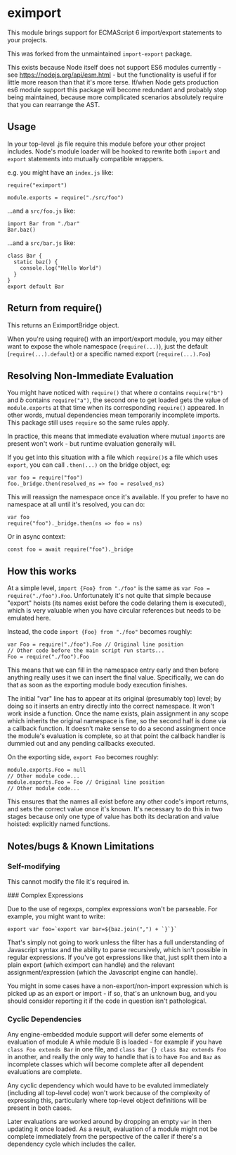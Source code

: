 # eximport

This module brings support for ECMAScript 6 import/export statements to your
projects.

This was forked from the unmaintained `import-export` package.

This exists because Node itself does not support ES6 modules currently - see
https://nodejs.org/api/esm.html - but the functionality is useful if for little
more reason than that it's more terse. If/when Node gets production es6 module
support this package will become redundant and probably stop being maintained,
because more complicated scenarios absolutely require that you can rearrange the
AST.

## Usage

In your top-level .js file require this module before your other project
includes. Node's module loader will be hooked to rewrite both `import` and
`export` statements into mutually compatible wrappers.

e.g. you might have an `index.js` like:

```
require("eximport")

module.exports = require("./src/foo")
```

...and a `src/foo.js` like:

```
import Bar from "./bar"
Bar.baz()
```

...and a `src/bar.js` like:

```
class Bar {
  static baz() {
    console.log("Hello World")
  }
}
export default Bar
```

## Return from require()

This returns an EximportBridge object.

When you're using require() with an import/export module, you may either want to
expose the whole namespace (`require(...)`), just the default
(`require(...).default`) or a specific named export (`require(...).Foo`)

## Resolving Non-Immediate Evaluation

You might have noticed with `require()` that where _a_ contains `require("b")`
and _b_ contains `require("a")`, the second one to get loaded gets the value of
`module.exports` at that time when its corresponding `require()` appeared. In
other words, mutual dependencies mean temporarily incomplete imports. This
package still uses `require` so the same rules apply.

In practice, this means that immediate evaluation where mutual `import`s are
present won't work - but runtime evaluation generally will.

If you get into this situation with a file which `require()`s a file which uses `export`, you can call `.then(...)` on the bridge object, eg:

```
var foo = require("foo")
foo._bridge.then(resolved_ns => foo = resolved_ns)
```

This will reassign the namespace once it's available. If you prefer to have no
namespace at all until it's resolved, you can do:

```
var foo
require("foo")._bridge.then(ns => foo = ns)
```

Or in async context:

```
const foo = await require("foo")._bridge
```

## How this works

At a simple level, `import {Foo} from "./foo"` is the same as `var Foo =
require("./foo").Foo`. Unfortunately it's not quite that simple because "export"
hoists (its names exist before the code delaring them is executed), which is
very valuable when you have circular references but needs to be emulated here.

Instead, the code `import {Foo} from "./foo"` becomes roughly:

```
var Foo = require("./foo").Foo // Original line position
// Other code before the main script run starts...
Foo = require("./foo").Foo
```

This means that we can fill in the namespace entry early and then before
anything really uses it we can insert the final value. Specifically, we can do
that as soon as the exporting module body execution finishes.

The initial "var" line has to appear at its original (presumably top) level; by
doing so it inserts an entry directly into the correct namespace. It won't work
inside a function. Once the name exists, plain assignment in any scope which
inherits the original namespace is fine, so the second half is done via a
callback function. It doesn't make sense to do a second assingment once the
module's evaluation is complete, so at that point the callback handler is
dummied out and any pending callbacks executed.

On the exporting side, `export Foo` becomes roughly:

```
module.exports.Foo = null
// Other module code...
module.exports.Foo = Foo // Original line position
// Other module code...
```

This ensures that the names all exist before any other code's import returns,
and sets the correct value once it's known. It's necessary to do this in two
stages because only one type of value has both its declaration and value
hoisted: explicitly named functions.

## Notes/bugs & Known Limitations

### Self-modifying

This cannot modify the file it's required in.

### Complex Expressions

Due to the use of regexps, complex expressions won't be parseable. For example,
you might want to write:

```
export var foo=`export var bar=${baz.join(",") + `}`}`
```

That's simply not going to work unless the filter has a full understanding of
Javascript syntax and the ability to parse recursively, which isn't possible in
regular expressions. If you've got expressions like that, just split them into a
plain export (which eximport can handle) and the relevant assignment/expression
(which the Javascript engine can handle).

You might in some cases have a non-export/non-import expression which is picked
up as an export or import - if so, that's an unknown bug, and you should
consider reporting it if the code in question isn't pathological.

### Cyclic Dependencies

Any engine-embedded module support will defer some elements of evaluation of
module A while module B is loaded - for example if you have
`class Foo extends Bar` in one file, and `class Bar {} class Baz extends Foo` in
another, and really the only way to handle that is to have `Foo` and `Baz` as
incomplete classes which will become complete after all dependent evaluations
are complete.

Any cyclic dependency which would have to be evaluted immediately (including all
top-level code) won't work because of the complexity of expressing this,
particularly where top-level object definitions will be present in both cases.

Later evaluations are worked around by dropping an empty `var` in then updating
it once loaded. As a result, evaluation of a module might not be complete
immediately from the perspective of the caller if there's a dependency cycle
which includes the caller.